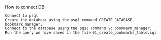 


How to connect DB:

    Connect to psql
    Create the database using the psql command CREATE DATABASE bookmark_manager;
    Connect to the database using the pqsl command \c bookmark_manager;
    Run the query we have saved in the file 01_create_bookmarks_table.sql
